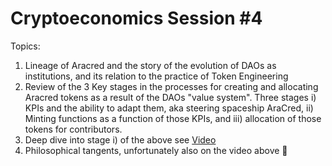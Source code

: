 # Cryptoeconomics Session #4

Topics:

1. Lineage of Aracred and the story of the evolution of DAOs as institutions, and its relation to the practice of Token Engineering
2. Review of the 3 Key stages in the processes for creating and allocating Aracred tokens as a result of the DAOs "value system".  Three stages i) KPIs and the ability to adapt them, aka steering spaceship AraCred, ii) Minting functions as a function of those KPIs, and iii) allocation of those tokens for contributors.
3. Deep dive into stage i) of the above see  [Video](https://www.dropbox.com/s/q0i3kn5hx2zzopq/cryptoecon-aracred-session-4.mp4?dl=0)
4. Philosophical tangents, unfortunately also on the video above :facepalm: